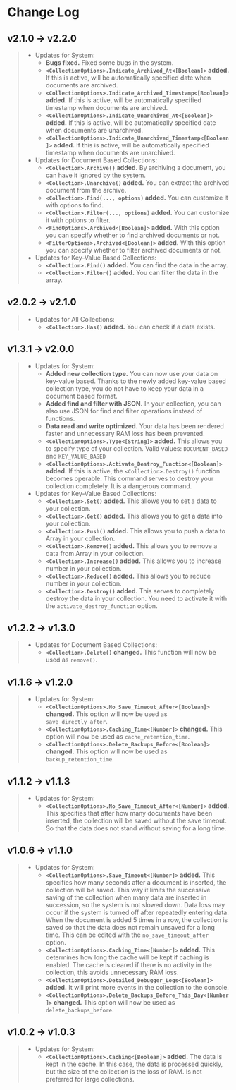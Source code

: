 # Change Log
## v2.1.0 → v2.2.0
>  * Updates for System:
>    * **Bugs fixed.** Fixed some bugs in the system.
>    * **`<CollectionOptions>.Indicate_Archived_At<[Boolean]>` added.** If this is active, will be automatically specified date when documents are archived.
>    * **`<CollectionOptions>.Indicate_Archived_Timestamp<[Boolean]>` added.** If this is active, will be automatically specified timestamp when documents are archived.
>    * **`<CollectionOptions>.Indicate_Unarchived_At<[Boolean]>` added.** If this is active, will be automatically specified date when documents are unarchived.
>    * **`<CollectionOptions>.Indicate_Unarchived_Timestamp<[Boolean]>` added.** If this is active, will be automatically specified timestamp when documents are unarchived.
>  * Updates for Document Based Collections:
>    * **`<Collection>.Archive()` added.** By archiving a document, you can have it ignored by the system.
>    * **`<Collection>.Unarchive()` added.** You can extract the archived document from the archive.
>    * **`<Collection>.Find(..., options)` added.** You can customize it with options to find.
>    * **`<Collection>.Filter(..., options)` added.** You can customize it with options to filter.
>    * **`<FindOptions>.Archived<[Boolean]>` added.** With this option you can specify whether to find archived documents or not.
>    * **`<FilterOptions>.Archived<[Boolean]>` added.** With this option you can specify whether to filter archived documents or not.
>  * Updates for Key-Value Based Collections:
>    * **`<Collection>.Find()` added.** You can find the data in the array.
>    * **`<Collection>.Filter()` added.** You can filter the data in the array.
## v2.0.2 → v2.1.0
>  * Updates for All Collections:
>    * **`<Collection>.Has()` added.** You can check if a data exists.
## v1.3.1 → v2.0.0
>  * Updates for System:
>    * **Added new collection type.** You can now use your data on key-value based. Thanks to the newly added key-value based collection type, you do not have to keep your data in a document based format.
>    * **Added find and filter with JSON.** In your collection, you can also use JSON for find and filter operations instead of functions.
>    * **Data read and write optimized.** Your data has been rendered faster and unnecessary RAM loss has been prevented.
>    * **`<CollectionOptions>.Type<[String]>` added.** This allows you to specify type of your collection. Valid values: `DOCUMENT_BASED` and `KEY_VALUE_BASED`
>    * **`<CollectionOptions>.Activate_Destroy_Function<[Boolean]>` added.** If this is active, the `<Collection>.Destroy()` function becomes operable. This command serves to destroy your collection completely. It is a dangerous command.
>  * Updates for Key-Value Based Collections:
>    * **`<Collection>.Set()` added.** This allows you to set a data to your collection.
>    * **`<Collection>.Get()` added.** This allows you to get a data into your collection.
>    * **`<Collection>.Push()` added.** This allows you to push a data to Array in your collection.
>    * **`<Collection>.Remove()` added.** This allows you to remove a data from Array in your collection.
>    * **`<Collection>.Increase()` added.** This allows you to increase number in your collection.
>    * **`<Collection>.Reduce()` added.** This allows you to reduce number in your collection.
>    * **`<Collection>.Destroy()` added.** This serves to completely destroy the data in your collection. You need to activate it with the `activate_destroy_function` option.
## v1.2.2 → v1.3.0
>  * Updates for Document Based Collections:
>    * **`<Collection>.Delete()` changed.** This function will now be used as `remove()`.
## v1.1.6 → v1.2.0
>  * Updates for System:
>    * **`<CollectionOptions>.No_Save_Timeout_After<[Boolean]>` changed.** This option will now be used as `save_directly_after`.
>    * **`<CollectionOptions>.Caching_Time<[Number]>` changed.** This option will now be used as `cache_retention_time`.
>    * **`<CollectionOptions>.Delete_Backups_Before<[Boolean]>` changed.** This option will now be used as `backup_retention_time`.
## v1.1.2 → v1.1.3
>  * Updates for System:
>    * **`<CollectionOptions>.No_Save_Timeout_After<[Number]>` added.** This specifies that after how many documents have been inserted, the collection will be saved without the save timeout. So that the data does not stand without saving for a long time.
## v1.0.6 → v1.1.0
>  * Updates for System:
>    * **`<CollectionOptions>.Save_Timeout<[Number]>` added.** This specifies how many seconds after a document is inserted, the collection will be saved. This way it limits the successive saving of the collection when many data are inserted in succession, so the system is not slowed down. Data loss may occur if the system is turned off after repeatedly entering data. When the document is added 5 times in a row, the collection is saved so that the data does not remain unsaved for a long time. This can be edited with the `no_save_timeout_after` option.
>    * **`<CollectionOptions>.Caching_Time<[Number]>` added.** This determines how long the cache will be kept if caching is enabled. The cache is cleared if there is no activity in the collection, this avoids unnecessary RAM loss.
>    * **`<CollectionOptions>.Detailed_Debugger_Logs<[Boolean]>` added.** It will print more events in the collection to the console.
>    * **`<CollectionOptions>.Delete_Backups_Before_This_Day<[Number]>` changed.** This option will now be used as `delete_backups_before`.
## v1.0.2 → v1.0.3
>  * Updates for System:
>    * **`<CollectionOptions>.Caching<[Boolean]>` added.** The data is kept in the cache. In this case, the data is processed quickly, but the size of the collection is the loss of RAM. Is not preferred for large collections.
